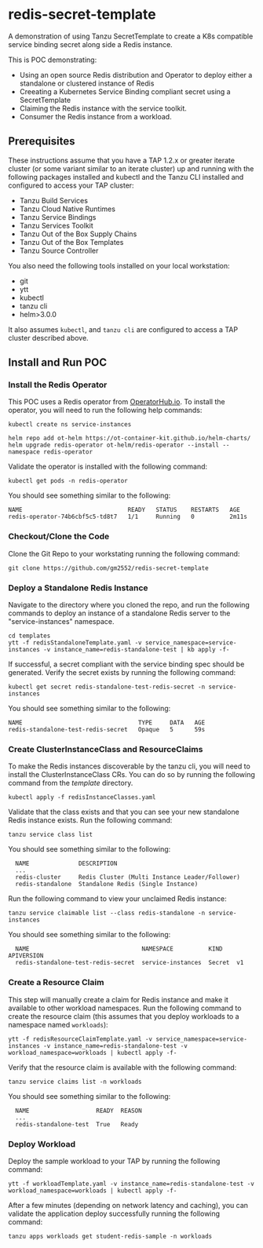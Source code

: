 # redis-secret-template
A demonstration of using Tanzu SecretTemplate to create a K8s compatible service binding secret along side a Redis instance.

This is POC demonstrating:

* Using an open source Redis distribution and Operator to deploy either a standalone or clustered instance of Redis
* Creeating a Kubernetes Service Binding compliant secret using a SecretTemplate
* Claiming the Redis instance with the service toolkit.
* Consumer the Redis instance from a workload.

## Prerequisites

These instructions assume that you have a TAP 1.2.x or greater iterate cluster (or some variant similar to an iterate cluster) up and running with the following packages installed and kubectl and the Tanzu CLI installed and configured to access your TAP cluster:

* Tanzu Build Services
* Tanzu Cloud Native Runtimes
* Tanzu Service Bindings
* Tanzu Services Toolkit
* Tanzu Out of the Box Supply Chains
* Tanzu Out of the Box Templates
* Tanzu Source Controller

You also need the following tools installed on your local workstation:

* git
* ytt
* kubectl
* tanzu cli
* helm>3.0.0

It also assumes `kubectl`, and `tanzu cli` are configured to access a TAP cluster described above.

## Install and Run POC

### Install the Redis Operator

This POC uses a Redis operator from [OperatorHub.io](https://operatorhub.io/operator/redis-operator).  To install the operator, you will need to run the following help commands:

```
kubectl create ns service-instances

helm repo add ot-helm https://ot-container-kit.github.io/helm-charts/
helm upgrade redis-operator ot-helm/redis-operator --install --namespace redis-operator
```

Validate the operator is installed with the following command:

```
kubectl get pods -n redis-operator
```

You should see something similar to the following:

```
NAME                              READY   STATUS    RESTARTS   AGE
redis-operator-74b6cbf5c5-td8t7   1/1     Running   0          2m11s
```

### Checkout/Clone the Code

Clone the Git Repo to your workstating running the following command:

```
git clone https://github.com/gm2552/redis-secret-template
```

### Deploy a Standalone Redis Instance

Navigate to the directory where you cloned the repo, and run the following commands to deploy an instance of a standalone Redis server to the "service-instances" namespace.

```
cd templates
ytt -f redisStandaloneTemplate.yaml -v service_namespace=service-instances -v instance_name=redis-standalone-test | kb apply -f-
```

If successful, a secret compliant with the service binding spec should be generated.  Verify the secret exists by running the following command:

```
kubectl get secret redis-standalone-test-redis-secret -n service-instances
```

You should see something similar to the following:

```
NAME                                 TYPE     DATA   AGE
redis-standalone-test-redis-secret   Opaque   5      59s 
```

### Create ClusterInstanceClass and ResourceClaims

To make the Redis instances discoverable by the tanzu cli, you will need to install the ClusterInstanceClass CRs.  You can do so by running the following command from the *template* directory.

```
kubectl apply -f redisInstanceClasses.yaml
```

Validate that the class exists and that you can see your new standalone Redis instance exists.  Run the following command:

```
tanzu service class list
```

You should see something similar to the following:

```
  NAME              DESCRIPTION                                     
  ...                        
  redis-cluster     Redis Cluster (Multi Instance Leader/Follower)  
  redis-standalone  Standalone Redis (Single Instance)  
```

Run the following command to view your unclaimed Redis instance:

```
tanzu service claimable list --class redis-standalone -n service-instances
```

You should see something similar to the following:

```
  NAME                                NAMESPACE          KIND    APIVERSION  
  redis-standalone-test-redis-secret  service-instances  Secret  v1   
```

### Create a Resource Claim

This step will manually create a claim for Redis instance and make it available to other workload namespaces.  Run the following command to create the resource claim (this assumes that you deploy workloads to a namespace named `workloads`):

```
ytt -f redisResourceClaimTemplate.yaml -v service_namespace=service-instances -v instance_name=redis-standalone-test -v workload_namespace=workloads | kubectl apply -f-
```

Verify that the resource claim is available with the following command:

```
tanzu service claims list -n workloads
```

You should see something similar to the following:

```
  NAME                   READY  REASON  
  ...  
  redis-standalone-test  True   Ready   
```

### Deploy Workload

Deploy the sample workload to your TAP by running the following command:

```
ytt -f workloadTemplate.yaml -v instance_name=redis-standalone-test -v workload_namespace=workloads | kubectl apply -f-
```

After a few minutes (depending on network latency and caching), you can validate the application deploy successfully running the following command:

```
tanzu apps workloads get student-redis-sample -n workloads
```